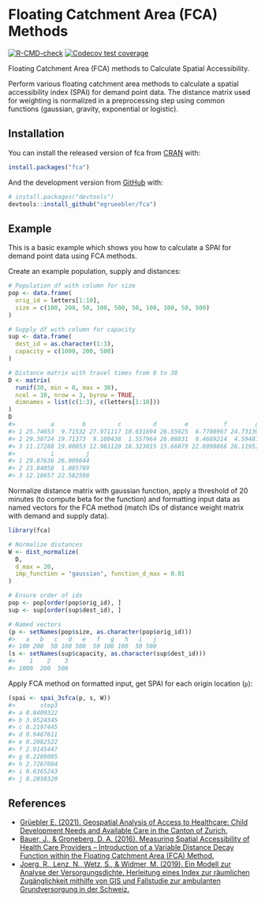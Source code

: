 
<!-- README.md is generated from README.Rmd. Please edit that file -->

# Floating Catchment Area (FCA) Methods

<!-- badges: start -->

[![R-CMD-check](https://github.com/egrueebler/fca/workflows/R-CMD-check/badge.svg)](https://github.com/egrueebler/fca/actions)
[![Codecov test
coverage](https://codecov.io/gh/egrueebler/fca/branch/main/graph/badge.svg)](https://app.codecov.io/gh/egrueebler/fca/branch/main)
<!-- badges: end -->

Floating Catchment Area (FCA) methods to Calculate Spatial
Accessibility.

Perform various floating catchment area methods to calculate a spatial
accessibility index (SPAI) for demand point data. The distance matrix
used for weighting is normalized in a preprocessing step using common
functions (gaussian, gravity, exponential or logistic).

## Installation

You can install the released version of fca from
[CRAN](https://CRAN.R-project.org) with:

``` r
install.packages("fca")
```

And the development version from
[GitHub](https://github.com/egrueebler/fca) with:

``` r
# install.packages("devtools")
devtools::install_github("egrueebler/fca")
```

## Example

This is a basic example which shows you how to calculate a SPAI for
demand point data using FCA methods.

Create an example population, supply and distances:

``` r
# Population df with column for size
pop <- data.frame(
  orig_id = letters[1:10],
  size = c(100, 200, 50, 100, 500, 50, 100, 100, 50, 500)
)

# Supply df with column for capacity
sup <- data.frame(
  dest_id = as.character(1:3),
  capacity = c(1000, 200, 500)
)

# Distance matrix with travel times from 0 to 30
D <- matrix(
  runif(30, min = 0, max = 30),
  ncol = 10, nrow = 3, byrow = TRUE,
  dimnames = list(c(1:3), c(letters[1:10]))
)
D
#>          a        b         c         d        e          f        g         h
#> 1 25.74653  9.71532 27.971117 10.631694 26.55025  6.7708967 24.73130 27.660026
#> 2 29.30724 19.71373  9.100438  1.557964 26.08831  0.4669214  4.59481 26.843519
#> 3 11.17288 19.80053 12.981120 18.323015 15.66079 22.6998866 26.11951  4.775688
#>          i         j
#> 1 29.87636 26.909644
#> 2 23.84058  1.085789
#> 3 12.18657 22.582598
```

Normalize distance matrix with gaussian function, apply a threshold of
20 minutes (to compute beta for the function) and formatting input data
as named vectors for the FCA method (match IDs of distance weight matrix
with demand and supply data).

``` r
library(fca)

# Normalize distances
W <- dist_normalize(
  D,
  d_max = 20,
  imp_function = "gaussian", function_d_max = 0.01
)

# Ensure order of ids
pop <- pop[order(pop$orig_id), ]
sup <- sup[order(sup$dest_id), ]

# Named vectors
(p <- setNames(pop$size, as.character(pop$orig_id)))
#>   a   b   c   d   e   f   g   h   i   j 
#> 100 200  50 100 500  50 100 100  50 500
(s <- setNames(sup$capacity, as.character(sup$dest_id)))
#>    1    2    3 
#> 1000  200  500
```

Apply FCA method on formatted input, get SPAI for each origin location
(`p`):

``` r
(spai <- spai_3sfca(p, s, W))
#>       step3
#> a 0.8409322
#> b 3.9524345
#> c 0.2197445
#> d 0.9487611
#> e 0.2082522
#> f 2.9145447
#> g 0.2269095
#> h 2.7267004
#> i 0.6365243
#> j 0.2850320
```

## References

-   [Grüebler E. (2021). Geospatial Analysis of Access to Healthcare:
    Child Development Needs and Available Care in the Canton of
    Zurich.](https://lean-gate.geo.uzh.ch/prod/typo3conf/ext/qfq/Classes/Api/download.php/mastersThesis/833)
-   [Bauer, J., & Groneberg, D. A. (2016). Measuring Spatial
    Accessibility of Health Care Providers – Introduction of a Variable
    Distance Decay Function within the Floating Catchment Area (FCA)
    Method.](https://doi.org/10.1371/journal.pone.0159148)
-   [Joerg, R., Lenz, N., Wetz, S., & Widmer, M. (2019). Ein Modell zur
    Analyse der Versorgungsdichte. Herleitung eines Index zur räumlichen
    Zugänglichkeit mithilfe von GIS und Fallstudie zur ambulanten
    Grundversorgung in der
    Schweiz.](https://www.obsan.admin.ch/de/publikationen/ein-modell-zur-analyse-der-versorgungsdichte)
